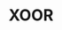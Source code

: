 ---
title: XOOR
link: https://xoor.io/
description: This site was built using Gatbys a framework for React.js.
image: ./xoor.png
---